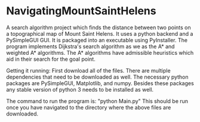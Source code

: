 # NavigatingMountSaintHelens
A search algorithm project which finds the distance between two points on a topographical map of Mount Saint Helens. It uses a python backend and a PySimpleGUI GUI. It is packaged into an executable using PyInstaller. The program implements Dijkstra's search algorithm as we as the A* and weighted A* algorithms. The A* algorithms have admissible heuristics which aid in their search for the goal point.

Getting it running:
First download all of the files. There are multiple dependencies that need to be downloaded as well. The necessary python packages are PySimpleGUI, Matplotlib, and numpy. Besides these packages any stable version of python 3 needs to be installed as well. 

The command to run the program is: "python Main.py"
This should be run once you have navigated to the directory where the above files are downloaded.
